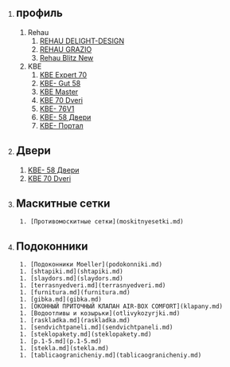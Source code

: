 1. ## профиль
      1. Rehau
         1. [REHAU DELIGHT-DESIGN](Delight-Design.md)
         1. [REHAU GRAZIO](GRAZIO.md)
         1. [Rehau Blitz New](BlitzNew.md)
      1. KBE
         1. [KBE Expert  70](kveekspert.md)
         1. [KBE- Gut 58](kveGut58.md)
         1. [KBE Master](kveMaster.md)
         1. [KBE 70 Dveri ](kve70dveri.md)
         1. [KBE- 76V1](kve76V1.md)
         1. [KBE- 58 Двери](kveGut58dveri.md)
         1. [KBE- Портал](portal.md)     
 1. ## Двери
       1. [KBE- 58 Двери](kveGut58dveri.md)
       1. [KBE 70 Dveri ](kve70dveri.md)

 1. ## Маскитные сетки  
         1. [Противомоскитные сетки](moskitnyesetki.md)   
 1. ## Подоконники
         1. [Подоконники Moeller](podokonniki.md)
         1. [shtapiki.md](shtapiki.md)
         1. [slaydors.md](slaydors.md)
         1. [terrasnyedveri.md](terrasnyedveri.md)
         1. [furnitura.md](furnitura.md)
         1. [gibka.md](gibka.md)
         1. [ОКОННЫЙ ПРИТОЧНЫЙ КЛАПАН AIR-BOX COMFORT](klapany.md)
         1. [Водоотливы и козырьки](otlivykozyrjki.md)
         1. [raskladka.md](raskladka.md)
         1. [sendvichtpaneli.md](sendvichtpaneli.md)
         1. [steklopakety.md](steklopakety.md)
         1. [p.1-5.md](p.1-5.md)
         1. [stekla.md](stekla.md)
         1. [tablicaogranicheniy.md](tablicaogranicheniy.md)       
